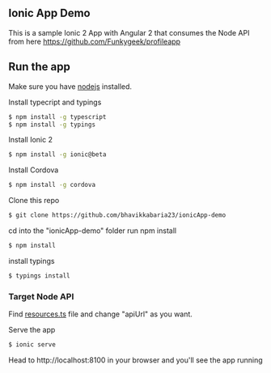 ## Ionic App Demo
This is a sample Ionic 2 App with Angular 2 that consumes the Node API from here https://github.com/Funkygeek/profileapp

## Run the app
Make sure you have [nodejs](https://nodejs.org/en/) installed.

Install typecript and typings
```bash
$ npm install -g typescript
$ npm install -g typings
```

Install Ionic 2
```bash
$ npm install -g ionic@beta 
```

Install Cordova
```bash
$ npm install -g cordova
```

Clone this repo
```bash
$ git clone https://github.com/bhavikkabaria23/ionicApp-demo
```

cd into the "ionicApp-demo" folder run npm install
```bash
$ npm install
```
install typings
```bash
$ typings install
```
### Target Node API
Find [resources.ts](https://github.com/bhavikkabaria23/ionicApp-demo/blob/master/app/resources.ts) file and change "apiUrl" as you want.

Serve the app
```bash
$ ionic serve
```

Head to http://localhost:8100 in your browser and you'll see the app running
